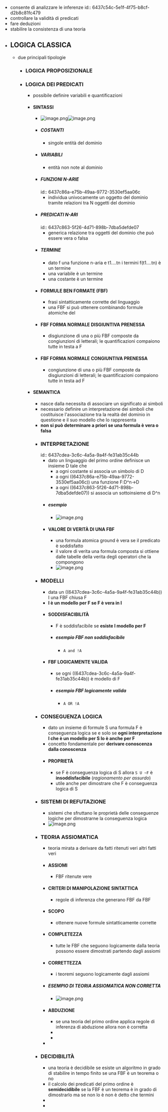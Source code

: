 - consente di analizzare le inferenze
  id:: 6437c54c-5e1f-4f75-b8cf-d2b8c81fc479
- controllare la validità di predicati
- fare deduzioni
- stabilire la consistenza di una teoria
- ## LOGICA CLASSICA
	- due principali tipologie
		- ### LOGICA PROPOSIZIONALE
		- ### LOGICA DEI PREDICATI
			- possibile definire variabili e quantificazioni
			- #### SINTASSI
				- ![image.png](../assets/image_1681377136450_0.png)![image.png](../assets/image_1681377136450_0.png)
				- ##### COSTANTI
					- singole entità del dominio
				- ##### VARIABILI
					- entità non note al dominio
				- ##### FUNZIONI N-ARIE
				  id:: 6437c86a-e75b-49aa-9772-3530ef5aa06c
					- individua univocamente un oggetto del dominio tramite relazioni tra N oggetti del dominio
				- ##### PREDICATI N-ARI
				  id:: 6437c863-5f26-4d71-898b-7dba5defde07
					- generica relazione tra oggetti del dominio che può essere vera o falsa
				- ##### TERMINE
					- dato f una funzione n-aria e t1....tn i termini f(t1....tn) è un termine
					- una variabile è un termine
					- una costante è un termine
				- #### FORMULE BEN FORMATE (FBF)
					- frasi sintatticamente corrette del linguaggio
					- una FBF si può ottenere combinando formule atomiche del
				- #### FBF FORMA NORMALE DISGIUNTIVA PRENESSA
					- disgiunzione di una o più FBF composte da congiunzioni di letterali; le quantificazioni compaiono tutte in testa a F
				- #### FBF FORMA NORMALE CONGIUNTIVA PRENESSA
					- congiunzione di una o più FBF composte da disgiunzioni di letterali; le quantificazioni compaiono tutte in testa ad F
			- #### SEMANTICA
				- nasce dalla necessita di associare un significato ai simboli
				- necessario definire un interpretazione dei simboli che costituisce l'associazione tra la realtà del dominio in questione e il suo modello che lo rappresenta
				- **non si può determinare a priori se una formula è vera o falsa**
				- ### INTERPRETAZIONE
				  id:: 6437cdea-3c6c-4a5a-9a4f-fe31ab35c44b
					- dato un linguaggio del primo ordine definisce un insieme D tale che
						- a ogni costante si associa un simbolo di D
						- a ogni  ((6437c86a-e75b-49aa-9772-3530ef5aa06c)) una funzione F:D^n->D
						- a ogni ((6437c863-5f26-4d71-898b-7dba5defde07)) si associa un sottoinsieme di D^n
					- ##### esempio
						- ![image.png](../assets/image_1681378600380_0.png)
					- #### VALORE DI VERITÀ DI UNA FBF
						- una formula atomica ground è vera se il predicato è soddisfatto
						- il valore di verita una formula composta si ottiene dalle tabelle della verita degli operatori che la compongono
						- ![image.png](../assets/image_1681379167531_0.png)
				- ### MODELLI
					- data un ((6437cdea-3c6c-4a5a-9a4f-fe31ab35c44b)) I una FBF chiusa F
					- **I è un modello per F se F è vera in I**
					- #### SODDISFACIBILITÀ
						- F è soddisfacibile se **esiste I modello per F**
						- ##### esempio FBF non soddisfacibile
							- `A and !A`
					- #### FBF LOGICAMENTE VALIDA
						- se ogni ((6437cdea-3c6c-4a5a-9a4f-fe31ab35c44b)) è modello di F
						- ##### esempio FBF logicamente valida
							- `A OR !A`
				- ### CONSEGUENZA LOGICA
					- dato un insieme di formule S una formula F è conseguenza logica se e solo se **ogni interpretazione I che è un modello per S lo è anche per F**
					- concetto fondamentale per **derivare conoscenza dalla conoscenza**
					- #### PROPRIETÀ
						- se F è conseguenza logica di S allora `S U ~F` è **insoddisfacibile** (*ragionamento per assurdo*)
						- utile anche per dimostrare che F è conseguenza logica di S
				- ### SISTEMI DI REFUTAZIONE
					- sistemi che sfruttano le proprietà delle conseguenze logiche per dimostrarne la conseguenza logica
					- ![image.png](../assets/image_1681469217343_0.png)
				- ### TEORIA ASSIOMATICA
					- teoria mirata a derivare da fatti ritenuti veri altri fatti veri
					- #### ASSIOMI
						- FBF ritenute vere
					- #### CRITERI DI MANIPOLAZIONE SINTATTICA
						- regole di inferenza che generano FBF da FBF
					- #### SCOPO
						- ottenere nuove formule sintatticamente corrette
					- #### COMPLETEZZA
						- tutte le FBF che seguono logicamente dalla teoria possono essere dimostrati partendo dagli assiomi
					- #### CORRETTEZZA
						- i teoremi seguono logicamente dagli assiomi
					- ##### ESEMPIO DI TEORIA ASSIOMATICA NON CORRETTA
						- ![image.png](../assets/image_1681470940608_0.png)
					- #### ABDUZIONE
						- se una teoria del primo ordine applica regole di inferenza di abduzione allora non è corretta
						-
						-
					-
				- ### DECIDIBILITÀ
					- una teoria è decidibile se esiste un algoritmo in grado di stabilire in tempo finito se una FBF è un teorema o no
					- il calcolo dei predicati del primo ordine è **semidecidibile** se la FBF è un teorema è in grado di dimostrarlo ma se non lo è non è detto che termini
					-
					-